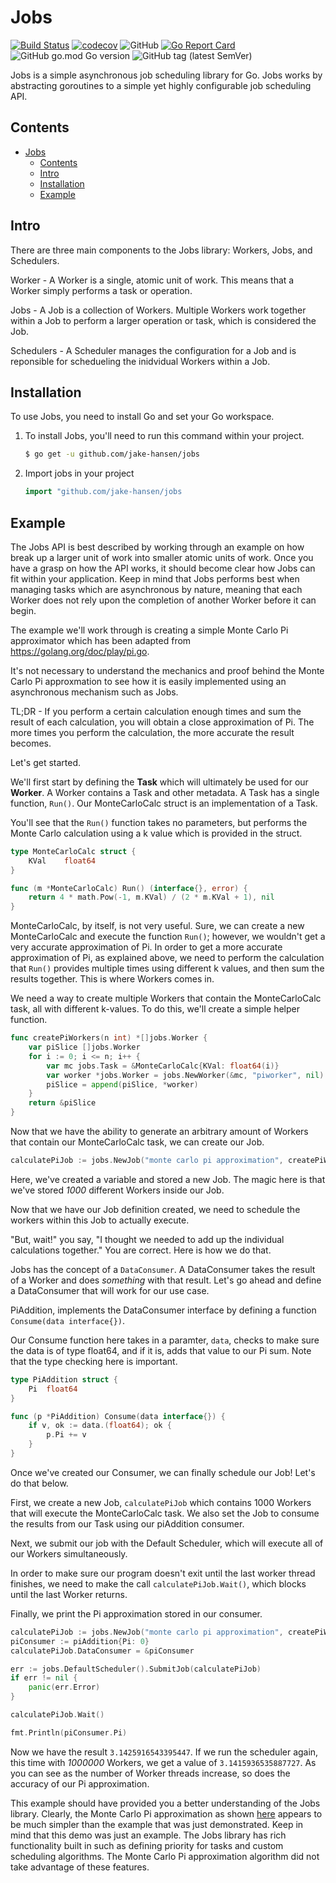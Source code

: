 # Jobs
[![Build Status](https://travis-ci.com/jake-hansen/jobs.svg?branch=main)](https://travis-ci.com/jake-hansen/jobs)
[![codecov](https://codecov.io/gh/jake-hansen/jobs/branch/main/graph/badge.svg?token=H30TXI2OBA)](https://codecov.io/gh/jake-hansen/jobs)
![GitHub](https://img.shields.io/github/license/jake-hansen/jobs)
[![Go Report Card](https://goreportcard.com/badge/github.com/jake-hansen/jobs)](https://goreportcard.com/report/github.com/jake-hansen/jobs)
![GitHub go.mod Go version](https://img.shields.io/github/go-mod/go-version/jake-hansen/jobs)
![GitHub tag (latest SemVer)](https://img.shields.io/github/v/tag/jake-hansen/jobs)

Jobs is a simple asynchronous job scheduling library for Go. Jobs works by abstracting goroutines to a simple yet highly configurable job scheduling API. 

## Contents
- [Jobs](#jobs)
	- [Contents](#contents)
	- [Intro](#intro)
	- [Installation](#installation)
	- [Example](#example)

## Intro

There are three main components to the Jobs library: Workers, Jobs, and Schedulers.

Worker - A Worker is a single, atomic unit of work. This means that a Worker simply performs a task or operation.

Jobs - A Job is a collection of Workers. Multiple Workers work together within a Job to perform a larger operation or task, which is considered the Job.

Schedulers - A Scheduler manages the configuration for a Job and is reponsible for schedueling the inidvidual Workers within a Job.

## Installation

To use Jobs, you need to install Go and set your Go workspace.

1. To install Jobs, you'll need to run this command within your project.
   
   ```sh
   $ go get -u github.com/jake-hansen/jobs
   ```

2. Import jobs in your project

    ```go
    import "github.com/jake-hansen/jobs
    ```

## Example

The Jobs API is best described by working through an example on how break up a larger unit of work into smaller atomic units of work. Once you have a grasp on how the API works, it should become clear how Jobs can fit within your application. Keep in mind that Jobs performs best when managing tasks which are asynchronous by nature, meaning that each Worker does not rely upon the completion of another Worker before it can begin.

The example we'll work through is creating a simple Monte Carlo Pi approximator which has been adapted from https://golang.org/doc/play/pi.go.

It's not necessary to understand the mechanics and proof behind the Monte Carlo Pi approxmation to see how it is easily implemented using an asynchronous mechanism such as Jobs.

TL;DR - If you perform a certain calculation enough times and sum the result of each calculation, you will obtain a close approximation of Pi. The more times you perform the calculation, the more accurate the result becomes.

Let's get started.

We'll first start by defining the **Task**  which will ultimately be used for our **Worker**. A Worker contains a Task and other metadata. A Task has a single function, `Run()`.  Our MonteCarloCalc struct is an implementation of a Task.

You'll see that the `Run()` function takes no parameters, but performs the Monte Carlo calculation using a k value which is provided in the struct.

```go
type MonteCarloCalc struct {
	KVal	float64
}

func (m *MonteCarloCalc) Run() (interface{}, error) {
	return 4 * math.Pow(-1, m.KVal) / (2 * m.KVal + 1), nil
}
```

MonteCarloCalc, by itself, is not very useful. Sure, we can create a new MonteCarloCalc and execute the function `Run()`; however, we wouldn't get a very accurate approximation of Pi. In order to get a more accurate approximation of Pi, as explained above, we need to perform the calculation that `Run()` provides multiple times using different k values, and then sum the results together. This is where Workers comes in.

We need a way to create multiple Workers that contain the MonteCarloCalc task, all with different k-values. To do this, we'll create a simple helper function.

```go
func createPiWorkers(n int) *[]jobs.Worker {
	var piSlice []jobs.Worker
	for i := 0; i <= n; i++ {
		var mc jobs.Task = &MonteCarloCalc{KVal: float64(i)}
		var worker *jobs.Worker = jobs.NewWorker(&mc, "piworker", nil)
		piSlice = append(piSlice, *worker)
	}
	return &piSlice
}
```

Now that we have the ability to generate an arbitrary amount of Workers that contain our MonteCarloCalc task, we can create our Job.

```go
calculatePiJob := jobs.NewJob("monte carlo pi approximation", createPiWorkers(1000))
```

Here, we've created a variable and stored a new Job. The magic here is that we've stored *1000* different Workers inside our Job.

Now that we have our Job definition created, we need to schedule the workers within this Job to actually execute.

"But, wait!" you say, "I thought we needed to add up the individual calculations together." You are correct. Here is how we do that.

Jobs has the concept of a `DataConsumer`. A DataConsumer takes the result of a Worker and does *something* with that result. Let's go ahead and define a DataConsumer that will work for our use case.

PiAddition, implements the DataConsumer interface by defining a function `Consume(data interface{})`.

Our Consume function here takes in a paramter, `data`, checks to make sure the data is of type float64, and if it is, adds that value to our Pi sum. Note that the type checking here is important. 

```go
type PiAddition struct {
	Pi	float64
}

func (p *PiAddition) Consume(data interface{}) {
	if v, ok := data.(float64); ok {
		p.Pi += v
	}
}
```

Once we've created our Consumer, we can finally schedule our Job! Let's do that below.

First, we create a new Job, `calculatePiJob` which contains 1000 Workers that will execute the MonteCarloCalc task. We also set the Job to consume the results from our Task using our piAddition consumer.

Next, we submit our job with the Default Scheduler, which will execute all of our Workers simultaneously. 

In order to make sure our program doesn't exit until the last worker thread finishes, we need to make the call `calculatePiJob.Wait()`, which blocks until the last Worker returns.

Finally, we print the Pi approximation stored in our consumer.

```go
calculatePiJob := jobs.NewJob("monte carlo pi approximation", createPiWorkers(1000))
piConsumer := piAddition{Pi: 0}
calculatePiJob.DataConsumer = &piConsumer

err := jobs.DefaultScheduler().SubmitJob(calculatePiJob)
if err != nil {
	panic(err.Error)
}

calculatePiJob.Wait()

fmt.Println(piConsumer.Pi)
```

Now we have the result `3.1425916543395447`. If we run the scheduler again, this time with *1000000* Workers, we get a value of `3.1415936535887727`. As you can see as the number of Worker threads increase, so does the accuracy of our Pi approximation.

This example should have provided you a better understanding of the Jobs library. Clearly, the Monte Carlo Pi approximation as shown [here](https://golang.org/doc/play/pi.go) appears to be much simpler than the example that was just demonstrated. Keep in mind that this demo was just an example. The Jobs library has rich functionality built in such as defining priority for tasks and custom scheduling algorithms. The Monte Carlo Pi approximation algorithm did not take advantage of these features.
